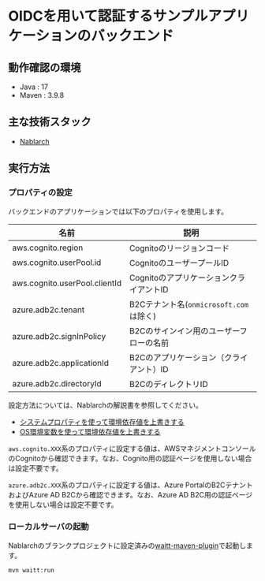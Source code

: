 # OIDCを用いて認証するサンプルアプリケーションのバックエンド

## 動作確認の環境

* Java : 17
* Maven : 3.9.8

## 主な技術スタック

- [Nablarch](https://nablarch.github.io/docs/LATEST/doc/)

## 実行方法

### プロパティの設定

バックエンドのアプリケーションでは以下のプロパティを使用します。

| 名前                        | 説明                             |
|---------------------------|--------------------------------|
| aws.cognito.region       | Cognitoのリージョンコード               |
| aws.cognito.userPool.id  | CognitoのユーザープールID              |
| aws.cognito.userPool.clientId    | CognitoのアプリケーションクライアントID       |
| azure.adb2c.tenant       | B2Cテナント名(`onmicrosoft.com`は除く) |
| azure.adb2c.signInPolicy | B2Cのサインイン用のユーザーフローの名前          |
| azure.adb2c.applicationId | B2Cのアプリケーション（クライアント）ID         |
| azure.adb2c.directoryId         | B2CのディレクトリID                   |

設定方法については、Nablarchの解説書を参照してください。

- [システムプロパティを使って環境依存値を上書きする](https://nablarch.github.io/docs/LATEST/doc/application_framework/application_framework/libraries/repository.html#repository-overwrite-environment-configuration)
- [OS環境変数を使って環境依存値を上書きする](https://nablarch.github.io/docs/LATEST/doc/application_framework/application_framework/libraries/repository.html#os)

`aws.cognito.XXX`系のプロパティに設定する値は、AWSマネジメントコンソールのCognitoから確認できます。なお、Cognito用の認証ページを使用しない場合は設定不要です。

`azure.adb2c.XXX`系のプロパティに設定する値は、Azure PortalのB2CテナントおよびAzure AD B2Cから確認できます。なお、Azure AD B2C用の認証ページを使用しない場合は設定不要です。

### ローカルサーバの起動

Nablarchのブランクプロジェクトに設定済みの[waitt-maven-plugin](https://github.com/kawasima/waitt)で起動します。

```
mvn waitt:run
```
